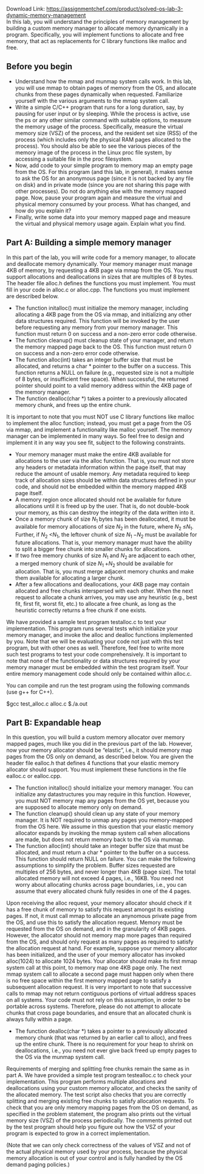 Download Link: https://assignmentchef.com/product/solved-os-lab-3-dynamic-memory-management
<br>
In this lab, you will understand the principles of memory management by building a custom memory manager to allocate memory dynamically in a program. Specifically, you will implement functions to allocate and free memory, that act as replacements for C library functions like malloc and free.

<h2>Before you begin</h2>

<ul>

 <li>Understand how the mmap and munmap system calls work. In this lab, you will use mmap to obtain pages of memory from the OS, and allocate chunks from these pages dynamically when requested. Familiarize yourself with the various arguments to the mmap system call.</li>

 <li>Write a simple C/C++ program that runs for a long duration, say, by pausing for user input or by sleeping. While the process is active, use the ps or any other similar command with suitable options, to measure the memory usage of the process. Specifically, measure the virtual memory size (VSZ) of the process, and the resident set size (RSS) of the process (which includes only the physical RAM pages allocated to the process). You should also be able to see the various pieces of the memory image of the process in the Linux proc file system, by accessing a suitable file in the proc filesystem.</li>

 <li>Now, add code to your simple program to memory map an empty page from the OS. For this program (and this lab, in general), it makes sense to ask the OS for an anonymous page (since it is not backed by any file on disk) and in private mode (since you are not sharing this page with other processes). Do not do anything else with the memory mapped page. Now, pause your program again and measure the virtual and physical memory consumed by your process. What has changed, and how do you explain it?</li>

 <li>Finally, write some data into your memory mapped page and measure the virtual and physical memory usage again. Explain what you find.</li>

</ul>

<h2>Part A: Building a simple memory manager</h2>

In this part of the lab, you will write code for a memory manager, to allocate and deallocate memory dynamically. Your memory manager must manage 4KB of memory, by requesting a 4KB page via mmap from the OS. You must support allocations and deallocations in sizes that are multiples of 8 bytes. The header file alloc.h defines the functions you must implement. You must fill in your code in alloc.c or alloc.cpp. The functions you must implement are described below.

<ul>

 <li>The function initalloc() must initialize the memory manager, including allocating a 4KB page from the OS via mmap, and initializing any other data structures required. This function will be invoked by the user before requesting any memory from your memory manager. This function must return 0 on success and a non-zero error code otherwise.</li>

 <li>The function cleanup() must cleanup state of your manager, and return the memory mapped page back to the OS. This function must return 0 on success and a non-zero error code otherwise.</li>

 <li>The function alloc(int) takes an integer buffer size that must be allocated, and returns a char * pointer to the buffer on a success. This function returns a NULL on failure (e.g., requested size is not a multiple of 8 bytes, or insufficient free space). When successful, the returned pointer should point to a valid memory address within the 4KB page of the memory manager.</li>

 <li>The function dealloc(char *) takes a pointer to a previously allocated memory chunk, and frees up the entire chunk.</li>

</ul>

It is important to note that you must NOT use C library functions like malloc to implement the alloc function; instead, you must get a page from the OS via mmap, and implement a functionality like malloc yourself. The memory manager can be implemented in many ways. So feel free to design and implement it in any way you see fit, subject to the following constraints.

<ul>

 <li>Your memory manager must make the entire 4KB available for allocations to the user via the alloc function. That is, you must not store any headers or metadata information within the page itself, that may reduce the amount of usable memory. Any metadata required to keep track of allocation sizes should be within data structures defined in your code, and should not be embedded within the memory mapped 4KB page itself.</li>

 <li>A memory region once allocated should not be available for future allocations until it is freed up by the user. That is, do not double-book your memory, as this can destroy the integrity of the data written into it.</li>

 <li>Once a memory chunk of size <em>N</em><sub>1 </sub>bytes has been deallocated, it must be available for memory allocations of size <em>N</em><sub>2 </sub>in the future, where <em>N</em><sub>2 </sub>≤<em>N</em><sub>1</sub>. Further, if <em>N</em><sub>2 </sub><em>&lt;N</em><sub>1</sub>, the leftover chunk of size <em>N</em><sub>1 </sub>−<em>N</em><sub>2 </sub>must be available for future allocations. That is, your memory manager must have the ability to split a bigger free chunk into smaller chunks for allocations.</li>

 <li>If two free memory chunks of size <em>N</em><sub>1 </sub>and <em>N</em><sub>2 </sub>are adjacent to each other, a merged memory chunk of size <em>N</em><sub>1 </sub>+<em>N</em><sub>2 </sub>should be available for allocation. That is, you must merge adjacent memory chunks and make them available for allocating a larger chunk.</li>

 <li>After a few allocations and deallocations, your 4KB page may contain allocated and free chunks interspersed with each other. When the next request to allocate a chunk arrives, you may use any heuristic (e.g., best fit, first fit, worst fit, etc.) to allocate a free chunk, as long as the heuristic correctly returns a free chunk if one exists.</li>

</ul>

We have provided a sample test program testalloc.c to test your implementation. This program runs several tests which initialize your memory manager, and invoke the alloc and dealloc functions implemented by you. Note that we will be evaluating your code not just with this test program, but with other ones as well. Therefore, feel free to write more such test programs to test your code comprehensively. It is important to note that none of the functionality or data structures required by your memory manager must be embedded within the test program itself. Your entire memory management code should only be contained within alloc.c.

You can compile and run the test program using the following commands (use g++ for C++).

$gcc test_alloc.c alloc.c $./a.out

<h2>Part B: Expandable heap</h2>

In this question, you will build a custom memory allocator over memory mapped pages, much like you did in the previous part of the lab. However, now your memory allocator should be “elastic”, i.e., it should memory map pages from the OS only on demand, as described below. You are given the header file ealloc.h that defines 4 functions that your elastic memory allocator should support. You must implement these functions in the file ealloc.c or ealloc.cpp.

<ul>

 <li>The function initalloc() should initialize your memory manager. You can initialize any datastructures you may require in this function. However, you must NOT memory map any pages from the OS yet, because you are supposed to allocate memory only on demand.</li>

 <li>The function cleanup() should clean up any state of your memory manager. It is NOT required to unmap any pages you memory-mapped from the OS here. We assume in this question that your elastic memory allocator expands by invoking the mmap system call when allocations are made, but does not return memory back to the OS via munmap.</li>

 <li>The function alloc(int) should take an integer buffer size that must be allocated, and must return a char * pointer to the buffer on a success. This function should return NULL on failure. You can make the following assumptions to simplify the problem. Buffer sizes requested are multiples of 256 bytes, and never longer than 4KB (page size). The total allocated memory will not exceed 4 pages, i.e., 16KB. You need not worry about allocating chunks across page boundaries, i.e., you can assume that every allocated chunk fully resides in one of the 4 pages.</li>

</ul>

Upon receiving the alloc request, your memory allocator should check if it has a free chunk of memory to satisfy this request amongst its existing pages. If not, it must call mmap to allocate an anynomous private page from the OS, and use this to satisfy the allocation request. Memory must be requested from the OS on demand, and in the granularity of 4KB pages. However, the allocator should not memory map more pages than required from the OS, and should only request as many pages as required to satisfy the allocation request at hand. For example, suppose your memory allocator has been initialized, and the user of your memory allocator has invoked alloc(1024) to allocate 1024 bytes. Your allocator should make its first mmap system call at this point, to memory map one 4KB page only. The next mmap system call to allocate a second page must happen only when there is no free space within the first memory mapped page to satisfy a subsequent allocation request. It is very important to note that successive calls to mmap may not return contiguous portions of virtual address spaces on all systems. Your code must not rely on this assumption, in order to be portable across systems. Therefore, please do not attempt to allocate chunks that cross page boundaries, and ensure that an allocated chunk is always fully within a page.

<ul>

 <li>The function dealloc(char *) takes a pointer to a previously allocated memory chunk (that was returned by an earlier call to alloc), and frees up the entire chunk. There is no requirement for your heap to shrink on deallocations, i.e., you need not ever give back freed up empty pages to the OS via the munmap system call.</li>

</ul>

Requirements of merging and splitting free chunks remain the same as in part A. We have provided a simple test program testealloc.c to check your implementation. This program performs multiple allocations and deallocations using your custom memory allocator, and checks the sanity of the allocated memory. The test script also checks that you are correctly splitting and merging existing free chunks to satisfy allocation requests. To check that you are only memory mapping pages from the OS on demand, as specified in the problem statement, the program also prints out the virtual memory size (VSZ) of the process periodically. The comments printed out by the test program should help you figure out how the VSZ of your program is expected to grow in a correct implementation.

(Note that we can only check correctness of the values of VSZ and not of the actual physical memory used by your process, because the physical memory allocation is out of your control and is fully handled by the OS demand paging policies.)